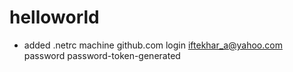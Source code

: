 # helloworld
* added .netrc
machine github.com
login iftekhar_a@yahoo.com
password password-token-generated


